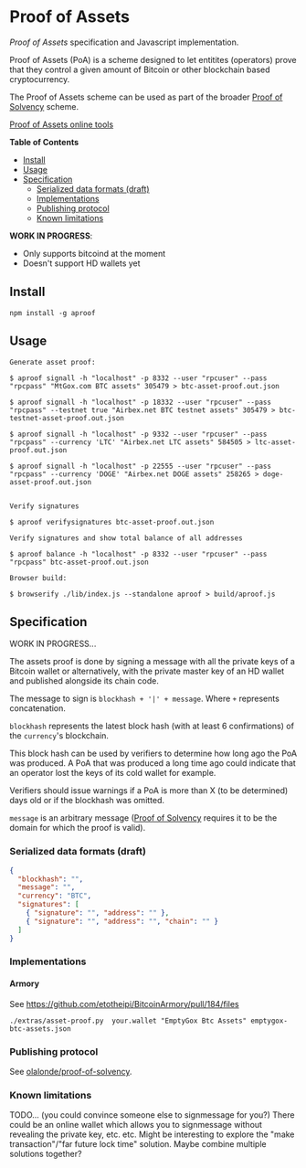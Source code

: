 
# Proof of Assets

*Proof of Assets* specification and Javascript implementation.

Proof of Assets (PoA) is a scheme designed to let entitites (operators)
prove that they control a given amount of Bitcoin or other blockchain based
cryptocurrency. 

The Proof of Assets scheme can be used as part of the broader 
[Proof of Solvency][pos] scheme.

[pos]: https://github.com/olalonde/proof-of-solvency

[Proof of Assets online tools](http://olalonde.github.io/proof-of-assets)

**Table of Contents**

- [Install](#install)
- [Usage](#usage)
- [Specification](#specification)
  - [Serialized data formats (draft)](#serialized-data-formats-draft)
  - [Implementations](#implementations)
  - [Publishing protocol](#publishing-protocol)
  - [Known limitations](#known-limitations)

**WORK IN PROGRESS**:

- Only supports bitcoind at the moment 
- Doesn't support HD wallets yet


## Install

```
npm install -g aproof
```

## Usage

```
Generate asset proof:

$ aproof signall -h "localhost" -p 8332 --user "rpcuser" --pass "rpcpass" "MtGox.com BTC assets" 305479 > btc-asset-proof.out.json

$ aproof signall -h "localhost" -p 18332 --user "rpcuser" --pass "rpcpass" --testnet true "Airbex.net BTC testnet assets" 305479 > btc-testnet-asset-proof.out.json

$ aproof signall -h "localhost" -p 9332 --user "rpcuser" --pass "rpcpass" --currency 'LTC' "Airbex.net LTC assets" 584505 > ltc-asset-proof.out.json

$ aproof signall -h "localhost" -p 22555 --user "rpcuser" --pass "rpcpass" --currency 'DOGE' "Airbex.net DOGE assets" 258265 > doge-asset-proof.out.json


Verify signatures

$ aproof verifysignatures btc-asset-proof.out.json

Verify signatures and show total balance of all addresses

$ aproof balance -h "localhost" -p 8332 --user "rpcuser" --pass "rpcpass" btc-asset-proof.out.json

Browser build:

$ browserify ./lib/index.js --standalone aproof > build/aproof.js
```

## Specification

WORK IN PROGRESS...

The assets proof is done by signing a message with all the private
keys of a Bitcoin wallet or alternatively, with the private
master key of an HD wallet and published alongside its chain code.

The message to sign is `blockhash + '|' + message`. Where `+` represents
concatenation.

`blockhash` represents the latest block hash (with at least 6
confirmations) of the `currency`'s blockchain.

This block hash can be used by verifiers to determine how long ago the
PoA was produced. A PoA that was produced a long time ago could indicate
that an operator lost the keys of its cold wallet for example. 

Verifiers should issue warnings if a PoA is more than X (to be
determined) days old or if the blockhash was omitted.

`message` is an arbitrary message ([Proof of Solvency][pos] requires it to be
the domain for which the proof is valid).

### Serialized data formats (draft)

```json
{
  "blockhash": "",
  "message": "",
  "currency": "BTC",
  "signatures": [
    { "signature": "", "address": "" },
    { "signature": "", "address": "", "chain": "" }
  ]
}
```

### Implementations

#### Armory

See https://github.com/etotheipi/BitcoinArmory/pull/184/files

```
./extras/asset-proof.py  your.wallet "EmptyGox Btc Assets" emptygox-btc-assets.json
```

### Publishing protocol

See [olalonde/proof-of-solvency](https://github.com/olalonde/proof-of-solvency#assets-proof).

### Known limitations

TODO... (you could convince someone else to signmessage for you?) There
could be an online wallet which allows you to signmessage without
revealing the private key, etc. etc. Might be interesting to explore the
"make transaction"/"far future lock time" solution. Maybe combine
multiple solutions together?
